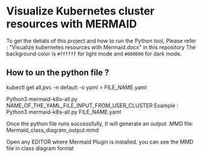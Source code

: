 # Visualize Kubernetes cluster resources with MERMAID


To get the detials of this project and how to run the Python tool, Please refer :  "Visualize kubernetes resources with Mermaid.docx" in this repository
The background color is `#ffffff` for light mode and `#000000` for dark mode.


## How to un the python file ? ##

kubectl get all,pvc -n default -o yaml > FILE_NAME.yaml

Python3 mermaid-k8s-all.py NAME_OF_THE_YAML_FILE_INPUT_FROM_USER_CLUSTER
Example :   Python3 mermaid-k8s-all.py  FILE_NAME.yaml


Once the python file runs successfully, It will generate an output .MMD file: Mermaid_class_diagram_output.mmd

Open any EDITOR where Mermaid Plugin is installed. you can see the MMD file in class diagram format
